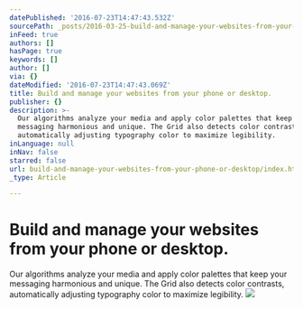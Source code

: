 ```yaml
---
datePublished: '2016-07-23T14:47:43.532Z'
sourcePath: _posts/2016-03-25-build-and-manage-your-websites-from-your-phone-or-desktop.md
inFeed: true
authors: []
hasPage: true
keywords: []
author: []
via: {}
dateModified: '2016-07-23T14:47:43.069Z'
title: Build and manage your websites from your phone or desktop.
publisher: {}
description: >-
  Our algorithms analyze your media and apply color palettes that keep your
  messaging harmonious and unique. The Grid also detects color contrasts,
  automatically adjusting typography color to maximize legibility.
inLanguage: null
inNav: false
starred: false
url: build-and-manage-your-websites-from-your-phone-or-desktop/index.html
_type: Article

---
```

# Build and manage your websites from your phone or desktop.

Our algorithms analyze your media and apply color palettes that keep your messaging harmonious and unique. The Grid also detects color contrasts, automatically adjusting typography color to maximize legibility.
![](https://s3-us-west-2.amazonaws.com/the-grid-img/p/42cfd6e41d8f671b3aec22e20b62f7e319731d23.jpg)